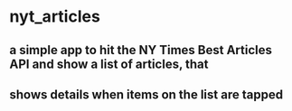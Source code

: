 # nyt_articles

## a simple app to hit the NY Times Best Articles API and show a list of articles, that
## shows details when items on the list are tapped


